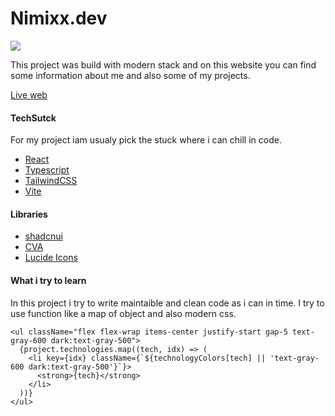 # Nimixx.dev

[![](https://github.com/Nimixx/portfolio-v2/assets/51626851/cccca2ec-5fee-4be9-9f77-6f3defef32b9)](https://www.nimixx.dev/)

This project was build with modern stack and on this website you can find some information about me and also some of my projects.

[Live web](https://www.nimixx.dev/ 'Live web')

#### TechSutck

For my project iam usualy pick the stuck where i can chill in code.

- [React](https://react.dev/)
- [Typescript](https://www.typescriptlang.org/)
- [TailwindCSS](https://tailwindcss.com/)
- [Vite](https://vitejs.dev/)

#### Libraries

- [shadcnui](https://ui.shadcn.com/)
- [CVA](https://cva.style/docs/getting-started/installation)
- [Lucide Icons](https://lucide.dev/icons/)

#### What i try to learn

In this project i try to write maintaible and clean code as i can in time. I try to use function like a map of object and also modern css.

```tsx
<ul className="flex flex-wrap items-center justify-start gap-5 text-gray-600 dark:text-gray-500">
  {project.technologies.map((tech, idx) => (
    <li key={idx} className={`${technologyColors[tech] || 'text-gray-600 dark:text-gray-500'}`}>
      <strong>{tech}</strong>
    </li>
  ))}
</ul>
```
